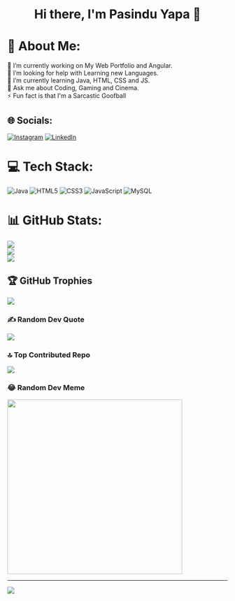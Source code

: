 <center><h1>Hi there, I'm Pasindu Yapa 👋</h1></center>

# 💫 About Me:
🔭 I’m currently working on My Web Portfolio and Angular.<br>🤝 I’m looking for help with Learning new Languages.<br>🌱 I’m currently learning Java, HTML, CSS and JS.<br>💬 Ask me about Coding, Gaming and Cinema.<br>⚡ Fun fact is that I'm a Sarcastic Goofball


## 🌐 Socials:
[![Instagram](https://img.shields.io/badge/Instagram-%23E4405F.svg?logo=Instagram&logoColor=white)](https://instagram.com/mixage_03) [![LinkedIn](https://img.shields.io/badge/LinkedIn-%230077B5.svg?logo=linkedin&logoColor=white)](https://linkedin.com/in/https://www.linkedin.com/in/pasindu-yapa-884a96194/) 

# 💻 Tech Stack:
![Java](https://img.shields.io/badge/java-%23ED8B00.svg?style=for-the-badge&logo=openjdk&logoColor=white) ![HTML5](https://img.shields.io/badge/html5-%23E34F26.svg?style=for-the-badge&logo=html5&logoColor=white) ![CSS3](https://img.shields.io/badge/css3-%231572B6.svg?style=for-the-badge&logo=css3&logoColor=white) ![JavaScript](https://img.shields.io/badge/javascript-%23323330.svg?style=for-the-badge&logo=javascript&logoColor=%23F7DF1E) ![MySQL](https://img.shields.io/badge/mysql-%2300000f.svg?style=for-the-badge&logo=mysql&logoColor=white)
# 📊 GitHub Stats:
![](https://github-readme-stats.vercel.app/api?username=pasinduy&theme=midnight-purple&hide_border=false&include_all_commits=false&count_private=false)<br/>
![](https://github-readme-streak-stats.herokuapp.com/?user=pasinduy&theme=midnight-purple&hide_border=false)<br/>
![](https://github-readme-stats.vercel.app/api/top-langs/?username=pasinduy&theme=midnight-purple&hide_border=false&include_all_commits=false&count_private=false&layout=compact)

## 🏆 GitHub Trophies
![](https://github-profile-trophy.vercel.app/?username=pasinduy&theme=discord&no-frame=false&no-bg=false&margin-w=4)

### ✍️ Random Dev Quote
![](https://quotes-github-readme.vercel.app/api?type=horizontal&theme=gruvbox)

### 🔝 Top Contributed Repo
![](https://github-contributor-stats.vercel.app/api?username=pasinduy&limit=5&theme=apprentice&combine_all_yearly_contributions=true)

### 😂 Random Dev Meme
<img src='https://randommeme-five.vercel.app/' style="height: 400px;"/>

---
[![](https://visitcount.itsvg.in/api?id=pasinduy&icon=5&color=6)](https://visitcount.itsvg.in)

<!-- Proudly created with GPRM ( https://gprm.itsvg.in ) --><!--
**pasinduy/pasinduy** is a ✨ _special_ ✨ repository because its `README.md` (this file) appears on your GitHub profile.
